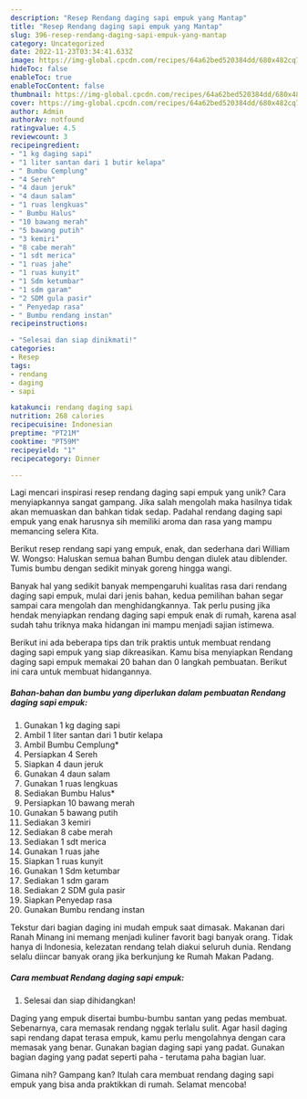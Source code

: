 ```yaml
---
description: "Resep Rendang daging sapi empuk yang Mantap"
title: "Resep Rendang daging sapi empuk yang Mantap"
slug: 396-resep-rendang-daging-sapi-empuk-yang-mantap
category: Uncategorized
date: 2022-11-23T03:34:41.633Z
image: https://img-global.cpcdn.com/recipes/64a62bed520384dd/680x482cq70/rendang-daging-sapi-empuk-foto-resep-utama.jpg
hideToc: false
enableToc: true
enableTocContent: false
thumbnail: https://img-global.cpcdn.com/recipes/64a62bed520384dd/680x482cq70/rendang-daging-sapi-empuk-foto-resep-utama.jpg
cover: https://img-global.cpcdn.com/recipes/64a62bed520384dd/680x482cq70/rendang-daging-sapi-empuk-foto-resep-utama.jpg
author: Admin
authorAv: notfound
ratingvalue: 4.5
reviewcount: 3
recipeingredient:
- "1 kg daging sapi"
- "1 liter santan dari 1 butir kelapa"
- " Bumbu Cemplung"
- "4 Sereh"
- "4 daun jeruk"
- "4 daun salam"
- "1 ruas lengkuas"
- " Bumbu Halus"
- "10 bawang merah"
- "5 bawang putih"
- "3 kemiri"
- "8 cabe merah"
- "1 sdt merica"
- "1 ruas jahe"
- "1 ruas kunyit"
- "1 Sdm ketumbar"
- "1 sdm garam"
- "2 SDM gula pasir"
- " Penyedap rasa"
- " Bumbu rendang instan"
recipeinstructions:

- "Selesai dan siap dinikmati!"
categories:
- Resep
tags:
- rendang
- daging
- sapi

katakunci: rendang daging sapi 
nutrition: 268 calories
recipecuisine: Indonesian
preptime: "PT21M"
cooktime: "PT59M"
recipeyield: "1"
recipecategory: Dinner

---
```





Lagi mencari inspirasi resep rendang daging sapi empuk yang unik? Cara menyiapkannya sangat gampang. Jika salah mengolah maka hasilnya tidak akan memuaskan dan bahkan tidak sedap. Padahal rendang daging sapi empuk yang enak harusnya sih memiliki aroma dan rasa yang mampu memancing selera Kita.





Berikut resep rendang sapi yang empuk, enak, dan sederhana dari William W. Wongso: Haluskan semua bahan Bumbu dengan diulek atau diblender. Tumis bumbu dengan sedikit minyak goreng hingga wangi.

Banyak hal yang sedikit banyak mempengaruhi kualitas rasa dari rendang daging sapi empuk, mulai dari jenis bahan, kedua pemilihan bahan segar sampai cara mengolah dan menghidangkannya. Tak perlu pusing jika hendak menyiapkan rendang daging sapi empuk enak di rumah, karena asal sudah tahu triknya maka hidangan ini mampu menjadi sajian istimewa.






Berikut ini ada beberapa tips dan trik praktis untuk membuat rendang daging sapi empuk yang siap dikreasikan. Kamu bisa menyiapkan Rendang daging sapi empuk memakai 20 bahan dan 0 langkah pembuatan. Berikut ini cara untuk membuat hidangannya.

<!--inarticleads1-->

##### Bahan-bahan dan bumbu yang diperlukan dalam pembuatan Rendang daging sapi empuk:

1. Gunakan 1 kg daging sapi
1. Ambil 1 liter santan dari 1 butir kelapa
1. Ambil  Bumbu Cemplung*
1. Persiapkan 4 Sereh
1. Siapkan 4 daun jeruk
1. Gunakan 4 daun salam
1. Gunakan 1 ruas lengkuas
1. Sediakan  Bumbu Halus*
1. Persiapkan 10 bawang merah
1. Gunakan 5 bawang putih
1. Sediakan 3 kemiri
1. Sediakan 8 cabe merah
1. Sediakan 1 sdt merica
1. Gunakan 1 ruas jahe
1. Siapkan 1 ruas kunyit
1. Gunakan 1 Sdm ketumbar
1. Sediakan 1 sdm garam
1. Sediakan 2 SDM gula pasir
1. Siapkan  Penyedap rasa
1. Gunakan  Bumbu rendang instan


Tekstur dari bagian daging ini mudah empuk saat dimasak. Makanan dari Ranah Minang ini memang menjadi kuliner favorit bagi banyak orang. Tidak hanya di Indonesia, kelezatan rendang telah diakui seluruh dunia. Rendang selalu diincar banyak orang jika berkunjung ke Rumah Makan Padang. 

<!--inarticleads2-->

##### Cara membuat Rendang daging sapi empuk:


1. Selesai dan siap dihidangkan!

Daging yang empuk disertai bumbu-bumbu santan yang pedas membuat. Sebenarnya, cara memasak rendang nggak terlalu sulit. Agar hasil daging sapi rendang dapat terasa empuk, kamu perlu mengolahnya dengan cara memasak yang benar. Gunakan bagian daging sapi yang padat. Gunakan bagian daging yang padat seperti paha - terutama paha bagian luar. 

Gimana nih? Gampang kan? Itulah cara membuat rendang daging sapi empuk yang bisa anda praktikkan di rumah. Selamat mencoba!

